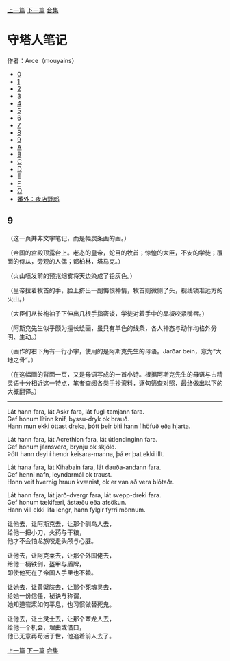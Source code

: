 [上一篇](./守塔人笔记08.md)  [下一篇](./守塔人笔记10.md)  [合集](../同人目录.md)

# 守塔人笔记

作者：Arce（mouyains）

* [0](./守塔人笔记00.md)
* [1](./守塔人笔记01.md)
* [2](./守塔人笔记02.md)
* [3](./守塔人笔记03.md)
* [4](./守塔人笔记04.md)
* [5](./守塔人笔记05.md)
* [6](./守塔人笔记06.md)
* [7](./守塔人笔记07.md)
* [8](./守塔人笔记08.md)
* [9](./守塔人笔记09.md)
* [A](./守塔人笔记10.md)
* [B](./守塔人笔记11.md)
* [C](./守塔人笔记12.md)
* [D](./守塔人笔记13.md)
* [E](./守塔人笔记14.md)
* [F](./守塔人笔记15.md)
* [Ω](./守塔人笔记16.md)
* [番外：夜店野郎](./守塔人笔记番外.md)

## 9
（这一页并非文字笔记，而是幅炭条画的画。）

（帝国的宫殿顶露台上。老态的皇帝，蛇目的牧首；惊惶的大臣，不安的学徒；覆面的侍从，旁观的人偶；都柏林，塔马克。）

（火山喷发前的预兆烟雾将天边染成了铅灰色。）

（皇帝拉着牧首的手，脸上挤出一副悔恨神情，牧首则微侧了头，视线锁准远方的火山。）

（大臣们从长袍袖子下伸出几根手指密谈，学徒对着手中的晶板咬紧嘴唇。）

（阿斯克先生似乎颇为擅长绘画，虽只有单色的线条，各人神态与动作均格外分明、生动。）

（画作的右下角有一行小字，使用的是阿斯克先生的母语。Jarðar bein，意为“大地之骨”。）

（在这幅画的背面一页，又是母语写成的一首小诗。根据阿斯克先生的母语与古精灵语十分相近这一特点，笔者查阅各类手抄资料，逐句筛查对照，最终做出以下的大概翻译。）

----------

Lát hann fara, lát Askr fara, lát fugl-tamjann fara.  
Gef honum lítinn knif, byssu-dryk ok brauð.  
Hann mun ekki óttast dreka, þótt þeir biti hann í höfuð eða hjarta.

Lát hann fara, lát Acrethion fara, lát útlendinginn fara.  
Gef honum járnsverð, brynju ok skjöld.  
Þótt hann deyi í hendr keisara-manna, þá er þat ekki illt.

Lát hana fara, lát Kihabain fara, lát dauða-andann fara.  
Gef henni nafn, leyndarmál ok traust.  
Honn veit hvernig hraun kvænist, ok er van að vera blótaðr.

Lát hann fara, lát jarð-dvergr fara, lát svepp-dreki fara.  
Gef honum tækifæri, ástæðu eða afsökun.  
Hann vill ekki lifa lengr, hann fylgir fyrri mönnum.


让他去，让阿斯克去，让那个驯鸟人去，  
给他一把小刀，火药与干粮，  
他才不会怕龙族咬走头颅与心脏。  

让他去，让阿克莱去，让那个外国佬去，  
给他一柄铁剑，盔甲与盾牌，  
即使他死在了帝国人手里也不赖。  

让她去，让黄檗院去，让那个死魂灵去，  
给她一份信任，秘诀与称谓，  
她知道岩浆如何平息，也习惯做替死鬼。  

让他去，让土灵士去，让那个蕈龙人去，  
给他一个机会，理由或借口，  
他已无意再苟活于世，他追着前人去了。  


[上一篇](./守塔人笔记08.md)  [下一篇](./守塔人笔记10.md)  [合集](../同人目录.md)
